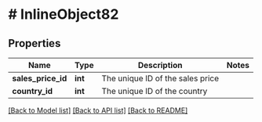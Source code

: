 # # InlineObject82

## Properties

Name | Type | Description | Notes
------------ | ------------- | ------------- | -------------
**sales_price_id** | **int** | The unique ID of the sales price | 
**country_id** | **int** | The unique ID of the country | 

[[Back to Model list]](../../README.md#documentation-for-models) [[Back to API list]](../../README.md#documentation-for-api-endpoints) [[Back to README]](../../README.md)



